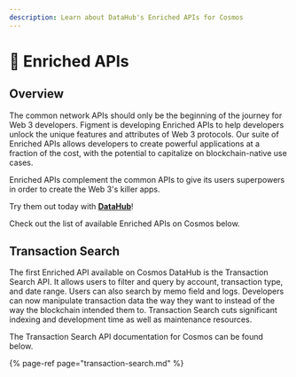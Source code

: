 ```yaml
---
description: Learn about DataHub's Enriched APIs for Cosmos
---
```


# 🎊 Enriched APIs

## Overview

The common network APIs should only be the beginning of the journey for Web 3 developers. Figment is developing Enriched APIs to help developers unlock the unique features and attributes of Web 3 protocols. Our suite of Enriched APIs allows developers to create powerful applications at a fraction of the cost, with the potential to capitalize on blockchain-native use cases.

Enriched APIs complement the common APIs to give its users superpowers in order to create the Web 3's killer apps. 

Try them out today with [**DataHub**](https://datahub.figment.io/sign_up?service=cosmos)! 

Check out the list of available Enriched APIs on Cosmos below. 

## Transaction Search

The first Enriched API available on Cosmos DataHub is the Transaction Search API. It allows users to filter and query by account, transaction type, and date range. Users can also search by memo field and logs. Developers can now manipulate transaction data the way they want to instead of the way the blockchain intended them to. Transaction Search cuts significant indexing and development time as well as maintenance resources. 

The Transaction Search API documentation for Cosmos can be found below.  


{% page-ref page="transaction-search.md" %}

